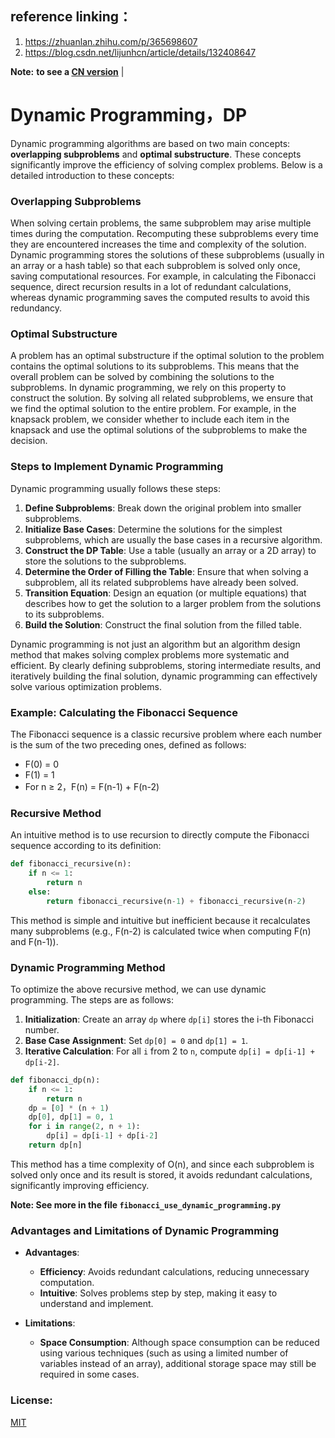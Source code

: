 ## reference linking：

1. https://zhuanlan.zhihu.com/p/365698607
2. https://blog.csdn.net/lijunhcn/article/details/132408647

**Note:** **to see a [CN version](CN.md)** |

# Dynamic Programming，DP

Dynamic programming algorithms are based on two main concepts: **overlapping subproblems** and **optimal substructure**. These concepts significantly improve the efficiency of solving complex problems. Below is a detailed introduction to these concepts:

### Overlapping Subproblems

When solving certain problems, the same subproblem may arise multiple times during the computation. Recomputing these subproblems every time they are encountered increases the time and complexity of the solution. Dynamic programming stores the solutions of these subproblems (usually in an array or a hash table) so that each subproblem is solved only once, saving computational resources. For example, in calculating the Fibonacci sequence, direct recursion results in a lot of redundant calculations, whereas dynamic programming saves the computed results to avoid this redundancy.

### Optimal Substructure

A problem has an optimal substructure if the optimal solution to the problem contains the optimal solutions to its subproblems. This means that the overall problem can be solved by combining the solutions to the subproblems. In dynamic programming, we rely on this property to construct the solution. By solving all related subproblems, we ensure that we find the optimal solution to the entire problem. For example, in the knapsack problem, we consider whether to include each item in the knapsack and use the optimal solutions of the subproblems to make the decision.

### Steps to Implement Dynamic Programming

Dynamic programming usually follows these steps:

1. **Define Subproblems**: Break down the original problem into smaller subproblems.
2. **Initialize Base Cases**: Determine the solutions for the simplest subproblems, which are usually the base cases in a recursive algorithm.
3. **Construct the DP Table**: Use a table (usually an array or a 2D array) to store the solutions to the subproblems.
4. **Determine the Order of Filling the Table**: Ensure that when solving a subproblem, all its related subproblems have already been solved.
5. **Transition Equation**: Design an equation (or multiple equations) that describes how to get the solution to a larger problem from the solutions to its subproblems.
6. **Build the Solution**: Construct the final solution from the filled table.

Dynamic programming is not just an algorithm but an algorithm design method that makes solving complex problems more systematic and efficient. By clearly defining subproblems, storing intermediate results, and iteratively building the final solution, dynamic programming can effectively solve various optimization problems.

### Example: Calculating the Fibonacci Sequence

The Fibonacci sequence is a classic recursive problem where each number is the sum of the two preceding ones, defined as follows:

- F(0) = 0
- F(1) = 1
- For n ≥ 2，F(n) = F(n-1) + F(n-2)

### Recursive Method

An intuitive method is to use recursion to directly compute the Fibonacci sequence according to its definition:

```python
def fibonacci_recursive(n):
    if n <= 1:
        return n
    else:
        return fibonacci_recursive(n-1) + fibonacci_recursive(n-2)
```

This method is simple and intuitive but inefficient because it recalculates many subproblems (e.g., F(n-2) is calculated twice when computing F(n) and F(n-1)).

### Dynamic Programming Method

To optimize the above recursive method, we can use dynamic programming. The steps are as follows:

1. **Initialization**: Create an array `dp` where `dp[i]` stores the i-th Fibonacci number.
2. **Base Case Assignment**: Set `dp[0] = 0` and `dp[1] = 1`.
3. **Iterative Calculation**: For all `i` from 2 to `n`, compute `dp[i] = dp[i-1] + dp[i-2]`.

```python
def fibonacci_dp(n):
    if n <= 1:
        return n
    dp = [0] * (n + 1)
    dp[0], dp[1] = 0, 1
    for i in range(2, n + 1):
        dp[i] = dp[i-1] + dp[i-2]
    return dp[n]
```

This method has a time complexity of O(n), and since each subproblem is solved only once and its result is stored, it avoids redundant calculations, significantly improving efficiency.

**Note: See more in the file `fibonacci_use_dynamic_programming.py`**

### Advantages and Limitations of Dynamic Programming

- **Advantages**:
  - **Efficiency**: Avoids redundant calculations, reducing unnecessary computation.
  - **Intuitive**: Solves problems step by step, making it easy to understand and implement.

- **Limitations**:
  - **Space Consumption**: Although space consumption can be reduced using various techniques (such as using a limited number of variables instead of an array), additional storage space may still be required in some cases.

### License:
[MIT](LICENSE)
